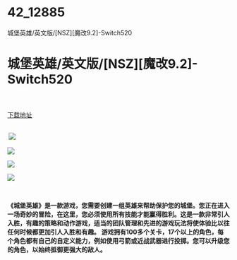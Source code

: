 # 42_12885
城堡英雄/英文版/[NSZ][魔改9.2]-Switch520
# 城堡英雄/英文版/[NSZ][魔改9.2]-Switch520
 <br/></br>
[下载地址](https://www.switch520.cc/article/12885 "下载地址")
<br/></br>

<p><strong>&nbsp;<img src="https://www.switch520.cc/muke_img/upload_art_editor_20210425-1_70cfb619abc5c5fc4979f4f7a2cef494.jpg"> </strong></p>
<p><strong><img src="https://www.switch520.cc/muke_img/upload_art_editor_20210425-1_178813589666f7f5752a595733a56309.jpg"></strong></p>
<p><strong><img src="https://www.switch520.cc/muke_img/upload_art_editor_20210425-1_f3b6d48ffeb8d479c2b3ece2039d78a6.jpg"></strong></p>
<p><strong><img src="https://www.switch520.cc/muke_img/upload_art_editor_20210425-1_ecf64827725a0a7d31e984c1abd3be7f.jpg"></strong></p>
<p><strong>&nbsp;</strong></p>
<p><strong>《城堡英雄》是一款游戏，您需要创建一组英雄来帮助保护您的城堡。您正在进入一场奇妙的冒险，在这里，您必须使用所有技能才能赢得胜利。这是一款非常引人入胜，有趣的策略和动作游戏，适当的团队管理和先进的游戏玩法将使体验比以往任何时候都更加引人入胜和有趣。&nbsp;游戏拥有100多个关卡，17个以上的角色，每个角色都有自己的自定义能力，例如使用弓箭或近战武器进行投掷。您可以升级您的角色，以始终抵御更强大的敌人。</strong></p>
<p>&nbsp;</p>
